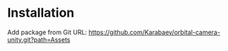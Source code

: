 # Installation
Add package from Git URL: https://github.com/Karabaev/orbital-camera-unity.git?path=Assets
